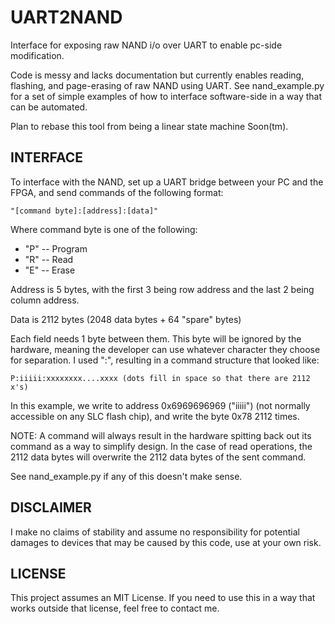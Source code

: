# UART2NAND
Interface for exposing raw NAND i/o over UART to enable pc-side modification.

Code is messy and lacks documentation but currently enables reading, flashing, and page-erasing of raw NAND using UART. 
See nand_example.py for a set of simple examples of how to interface software-side in a way that can be automated. 

Plan to rebase this tool from being a linear state machine Soon(tm). 

## INTERFACE
To interface with the NAND, set up a UART bridge between your PC and the FPGA, and send commands of the following format:

```
"[command byte]:[address]:[data]"
```

Where command byte is one of the following: 

 * "P" -- Program
 * "R" -- Read
 * "E" -- Erase

Address is 5 bytes, with the first 3 being row address and the last 2 being column address.

Data is 2112 bytes (2048 data bytes + 64 "spare" bytes)

Each field needs 1 byte between them. This byte will be ignored by the hardware, meaning the developer can use whatever character they choose for separation. I used ":", resulting in a command structure that looked like:

```
P:iiiii:xxxxxxxx....xxxx (dots fill in space so that there are 2112 x's)
```

In this example, we write to address 0x6969696969 ("iiiii") (not normally accessible on any SLC flash chip), and write the byte 0x78 2112 times. 

NOTE: A command will always result in the hardware spitting back out its command as a way to simplify design. In the case of read operations, the 2112 data bytes will overwrite the 2112 data bytes of the sent command. 

See nand_example.py if any of this doesn't make sense. 

## DISCLAIMER
I make no claims of stability and assume no responsibility for potential damages to devices that may be caused by this code, use at your own risk. 

## LICENSE
This project assumes an MIT License. If you need to use this in a way that works outside that license, feel free to contact me. 
